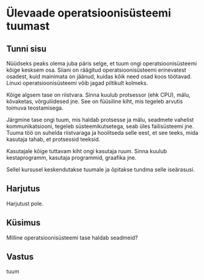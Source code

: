 ﻿# Ülevaade operatsioonisüsteemi tuumast

## Tunni sisu

Nüüdseks peaks olema juba päris selge, et tuum ongi operatsioonisüsteemi kõige kesksem osa. Siiani on räägitud operatsioonisüsteemi erinevatest osadest, kuid mainimata on jäänud, kuidas kõik need osad koos töötavad. Linuxi operatsioonisüsteemi võib jagad piltikult kolmeks.

Kõige algsem tase on riistvara. Sinna kuulub protsessor (ehk CPU), mälu, kõvaketas, võrguliidesed jne. See on füüsiline kiht, mis tegeleb arvutis toimuva teostamisega.

Järgmine tase ongi tuum, mis haldab protsesse ja mälu, seadmete vahelist kommunikatsiooni, tegeleb süsteemikutsetega, seab üles failisüsteemi jne. Tuuma töö on suhelda riistvaraga ja hoolitseda selle eest, et see teeks, mida kasutaja tahab, et protsessid teeksid.

Kasutajale kõige tuttavam kiht ongi kasutaja ruum. Sinna kuulub kestaprogramm, kasutaja programmid, graafika jne.

Sellel kursusel keskendutakse tuumale ja õpitakse tundma selle iseärasusi.

## Harjutus

Harjutust pole.

## Küsimus

Milline operatsioonisüsteemi tase haldab seadmeid?

## Vastus

tuum
